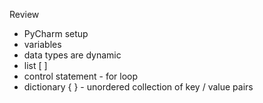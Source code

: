 Review
* PyCharm setup
* variables
* data types are dynamic
* list [ ]
* control statement - for loop
* dictionary { } - unordered collection of key / value pairs